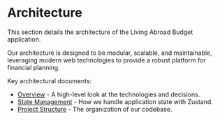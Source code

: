 # Architecture

This section details the architecture of the Living Abroad Budget application.

Our architecture is designed to be modular, scalable, and maintainable, leveraging modern web technologies to provide a robust platform for financial planning.

Key architectural documents:

- [Overview](./overview.md) - A high-level look at the technologies and decisions.
- [State Management](./state-management.md) - How we handle application state with Zustand.
- [Project Structure](./project-structure.md) - The organization of our codebase. 